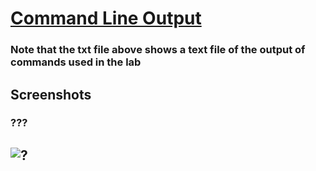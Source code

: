 # [Command Line Output](/Labs/Lab2/lab2_output.txt)
### Note that the txt file above shows a text file of the output of commands used in the lab

## Screenshots
### ???
![?](/Labs/Lab8/?.png)
---

